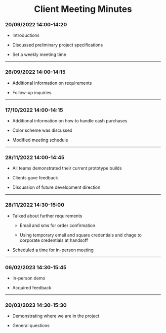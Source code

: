 <h1 align="center">
Client Meeting Minutes
</h1>

<h3>
<b>
20/09/2022 14:00-14:20
</b>
</h3>

- Introductions

- Discussed preliminary project specifications

- Set a weekly meeting time

<hr>

<h3>
<b>
26/09/2022 14:00-14:15
</b>
</h3>

- Additional information on requirements

- Follow-up inquiries

<hr>

<h3>
<b>
17/10/2022 14:00-14:15
</h3>
</b>

- Additional information on how to handle cash purchases

- Color scheme was discussed

- Modified meeting schedule

<hr>

<h3>
<b>
28/11/2022 14:00-14:45
</h3>
</b>

- All teams demonstrated their current prototype builds

- Clients gave feedback

- Discussion of future development direction

<hr>

<h3>
<b>
28/11/2022 14:30-15:00
</h3>
</b>

- Talked about further requirements

  - Email and sms for order confirmation

  - Using temporary email and square credentials and
    chage to corporate credentials at handsoff

- Scheduled a time for in-person meeting

<hr>

<h3>
<b>
06/02/2023 14:30-15:45
</h3>
</b>

- In-person demo

- Acquired feedback

<hr>

<h3>
<b>
20/03/2023 14:30-15:30
</h3>
</b>

- Demonstrating where we are in the project

- General questions
